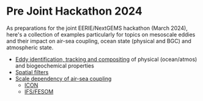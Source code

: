 # Pre Joint Hackathon 2024

As preparations for the joint EERIE/NextGEMS hackathon (March 2024), here's a collection of examples particularly for topics on mesoscale eddies and their impact on air-sea coupling, ocean state (physical and BGC) and atmospheric state. 
 - [Eddy identification, tracking and compositing](eddy_track_composite/README.md) of physical (ocean/atmos) and biogeochemical properties
 - [Spatial filters](mesoscale-air-sea-coupling/Spatial_Filters/README.md)
 - [Scale dependency of air-sea coupling](mesoscale-air-sea-coupling/README.md)
    - [ICON](mesoscale-air-sea-coupling/ICON/README.md)
    - [IFS/FESOM](mesoscale-air-sea-coupling/IFS-FESOM/README.md)


